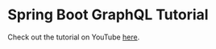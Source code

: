 # Spring Boot GraphQL Tutorial

Check out the tutorial on YouTube [here](https://youtu.be/D9Y0m8flnwo).
